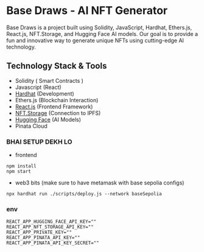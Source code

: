 # Base Draws - AI NFT Generator 
Base Draws is a project built using Solidity, JavaScript, Hardhat, Ethers.js, React.js, NFT.Storage, and Hugging Face AI models. Our goal is to provide a fun and innovative way to generate unique NFTs using cutting-edge AI technology.

## Technology Stack & Tools

- Solidity ( Smart Contracts )
- Javascript (React)
- [Hardhat](https://hardhat.org/) (Development)
- Ethers.js (Blockchain Interaction)
- [React.js](https://reactjs.org/) (Frontend Framework)
- [NFT.Storage](https://nft.storage/) (Connection to IPFS)
- [Hugging Face](https://huggingface.co/) (AI Models)
- Pinata Cloud


### BHAI SETUP DEKH LO 
- frontend
```
npm install 
npm start 
```
- web3 bits (make sure to have metamask with base sepolia configs)
```
npx hardhat run ./scripts/deploy.js --network baseSepolia
```

### env

```dotenv
REACT_APP_HUGGING_FACE_API_KEY=""
REACT_APP_NFT_STORAGE_API_KEY=""
REACT_APP_PRIVATE_KEY=""
REACT_APP_PINATA_API_KEY=""
REACT_APP_PINATA_API_KEY_SECRET=""
```